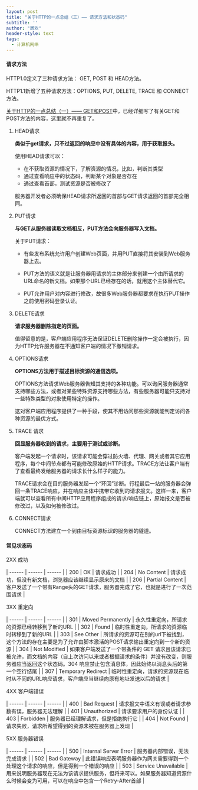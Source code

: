 ```yaml
---
layout: post
title: "关于HTTP的一点总结（三）—— 请求方法和状态码"
subtitle: ''
author: "周欢"
header-style: text
tags:
  - 计算机网络
---
```


#### 请求方法

HTTP1.0定义了三种请求方法： GET, POST 和 HEAD方法。

HTTP1.1新增了五种请求方法：OPTIONS, PUT, DELETE, TRACE 和 CONNECT 方法。

[关于HTTP的一点总结（一）—— GET和POST](https://zhou-huan.github.io/2018/10/19/http-summary1/)中，已经详细写了有关GET和POST方法的内容，这里就不再重复了。

1. HEAD请求

    **类似于get请求，只不过返回的响应中没有具体的内容，用于获取报头。**

    使用HEAD请求可以：

    * 在不获取资源的情况下，了解资源的情况，比如，判断其类型
    * 通过查看响应中的状态码，判断某个对象是否存在
    * 通过查看首部，测试资源是否被修改了

    服务器开发者必须确保HEAD请求所返回的首部与GET请求返回的首部完全相同。

2. PUT请求

    **与GET从服务器读取文档相反，PUT方法会向服务器写入文档。**

    关于PUT请求：

    * 有些发布系统允许用户创建Web页面，并用PUT直接将其安装到Web服务器上去。

    * PUT方法的语义就是让服务器用请求的主体部分来创建一个由所请求的URL命名的新文档。如果那个URL已经存在的话，就用这个主体替代它。

    * PUT允许用户对内容进行修改，故很多Web服务器都要求在执行PUT操作之前使用密码登录认证。

3. DELETE请求

    **请求服务器删除指定的页面。**

    值得留意的是，客户端应用程序无法保证DELETE删除操作一定会被执行，因为HTTP允许服务器在不通知客户端的情况下撤销请求。

4. OPTIONS请求

    **OPTIONS方法用于描述目标资源的通信选项。**

    OPTIONS方法请求Web服务器告知其支持的各种功能。可以询问服务器通常支持哪些方法，或者对某些特殊资源支持哪些方法，有些服务器可能只支持对一些特殊类型的对象使用特定的操作。

    这对客户端应用程序提供了一种手段，使其不用访问那些资源就能判定访问各种资源的最优方式。

5. TRACE 请求

    **回显服务器收到的请求，主要用于测试或诊断。**

    客户端发起一个请求时，该请求可能会穿过防火墙、代理、网关或者其它应用程序，每个中间节点都有可能修改原始的HTTP请求。TRACE方法让客户端有了查看最终发给服务器的请求长什么样子的能力。

    TRACE请求会在目的服务器发起一个“环回”诊断。行程最后一站的服务器会弹回一条TRACE响应，并在响应主体中携带它收到的请求报文。这样一来，客户端就可以查看所有中间HTTP应用程序组成的请求/响应链上，原始报文是否被修改过，以及如何被修改过。

6. CONNECT请求

    CONNECT方法建立一个到由目标资源标识的服务器的隧道。

#### 常见状态码

2XX 成功

| ------ | ------ | ------ |
| 200 | OK | 请求成功 |
| 204 | No Content | 请求成功，但没有新文档，浏览器应该继续显示原来的文档 |
| 206 | Partial Content | 客户发送了一个带有Range头的GET请求，服务器完成了它，也就是进行了一次范围请求 |

3XX 重定向

| ------ | ------ | ------ |
| 301 | Moved Permanently | 永久性重定向，所请求的资源已经转移到了新的URL |
| 302 | Found | 临时性重定向，所请求的资源临时转移到了新的URL |
| 303 | See Other | 所请求的资源可在别的url下被找到，这个方法的存在主要是为了允许由脚本激活的POST请求输出重定向到一个新的资源 |
| 304 | Not Modified | 如果客户端发送了一个带条件的 GET 请求且该请求已被允许，而文档的内容（自上次访问以来或者根据请求的条件）并没有改变，则服务器应当返回这个状态码。304 响应禁止包含消息体，因此始终以消息头后的第一个空行结尾 |
| 307 | Temporary Redirect | 临时性重定向，请求的资源现在临时从不同的URL响应请求，客户端应当继续向原有地址发送以后的请求 |

4XX 客户端错误

| ------ | ------ | ------ |
| 400 | Bad Request | 请求报文中语义有误或者请求参数有误，服务器无法理解 |
| 401 | Unauthorized | 请求要求用户的身份认证 |
| 403 | Forbidden | 服务器已经理解请求，但是拒绝执行它 |
| 404 | Not Found | 请求失败，请求所希望得到的资源未被在服务器上发现 |

5XX 服务器错误

| ------ | ------ | ------ |
| 500 | Internal Server Error | 服务器内部错误，无法完成请求 |
| 502 | Bad Gateway | 此错误响应表明服务器作为网关需要得到一个处理这个请求的响应，但是得到一个错误的响应 |
| 503 | Service Unavailable | 用来说明服务器现在无法为该请求提供服务，但将来可以。如果服务器知道资源什么时候会变为可用，可以在响应中包含一个Retry-After首部 |
